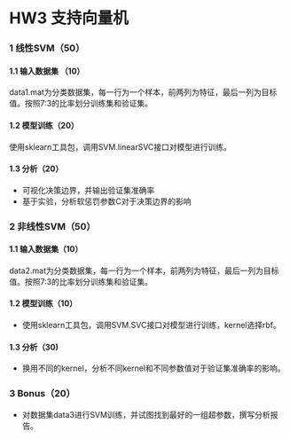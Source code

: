 # HW3 支持向量机

### 1 线性SVM（50）

#### 1.1 输入数据集 （10）

data1.mat为分类数据集，每一行为一个样本，前两列为特征，最后一列为目标值。按照7:3的比率划分训练集和验证集。

#### 1.2 模型训练（20）

使用sklearn工具包，调用SVM.linearSVC接口对模型进行训练。

#### 1.3 分析（20）

- 可视化决策边界，并输出验证集准确率
- 基于实验，分析软惩罚参数C对于决策边界的影响

### 2 非线性SVM（50）

#### 1.1 输入数据集（10）

data2.mat为分类数据集，每一行为一个样本，前两列为特征，最后一列为目标值。按照7:3的比率划分训练集和验证集。

#### 1.2 模型训练（10）

- 使用sklearn工具包，调用SVM.SVC接口对模型进行训练，kernel选择rbf。

#### 1.3 分析（30)

- 换用不同的kernel，分析不同kernel和不同参数值对于验证集准确率的影响。

### 3 Bonus（20）

- 对数据集data3进行SVM训练，并试图找到最好的一组超参数，撰写分析报告。
